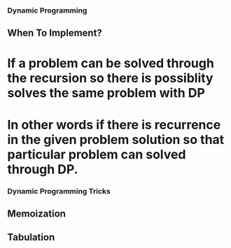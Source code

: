 ### Dynamic Programming

## When To Implement?

# If a problem can be solved through the recursion so there is possiblity solves the same problem with DP

# In other words if there is recurrence in the given problem solution so that particular problem can solved through DP.

### Dynamic Programming Tricks

## Memoization

## Tabulation
